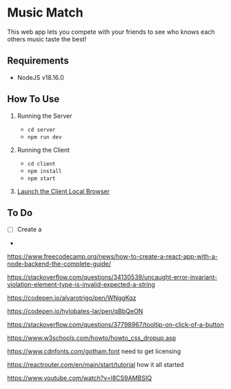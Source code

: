 # Music Match

This web app lets you compete with your friends to see who knows each others music taste the best!

## Requirements

- NodeJS v18.16.0

## How To Use

1. Running the Server

   - `cd server`
   - `npm run dev`

2. Running the Client

   - `cd client`
   - `npm install`
   - `npm start`

3. [Launch the Client Local Browser](http://localhost:3000/)

## To Do

- [ ] Create a
-

https://www.freecodecamp.org/news/how-to-create-a-react-app-with-a-node-backend-the-complete-guide/

https://stackoverflow.com/questions/34130539/uncaught-error-invariant-violation-element-type-is-invalid-expected-a-string

https://codepen.io/alvarotrigo/pen/WNggKqz

https://codepen.io/hylobates-lar/pen/qBbQeON

https://stackoverflow.com/questions/37798967/tooltip-on-click-of-a-button

https://www.w3schools.com/howto/howto_css_dropup.asp

https://www.cdnfonts.com/gotham.font
need to get licensing

https://reactrouter.com/en/main/start/tutorial
how it all started

https://www.youtube.com/watch?v=l8CS9AMBSIQ

<!-- TODO: add voicechat that lowers others audio while music is playing -->
<!--
const CLIENT_ID = "0e10132158354330a41de8afaf122210";
const REDIRECT_URI = "http://localhost:3000";
const AUTH_ENDPOINT = "https://accounts.spotify.com/authorize";
const RESPONSE_TYPE = "token";

const [token, setToken] = useState("");

useEffect(() => {
const hash = window.location.hash;
let token = window.localStorage.getItem("token");

    if (!token && hash) {
      token = hash
        .substring(1)
        .split("&")
        .find((elem) => elem.startsWith("access_token"))
        .split("=")[1];

      window.location.hash = "";
      window.localStorage.setItem("token", token);
    }

    setToken(token);

}, []);

const logout = () => {
setToken("");
window.localStorage.removeItem("token");
}; -->
